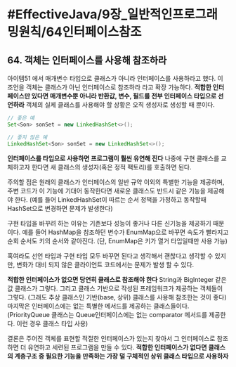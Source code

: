# #EffectiveJava/9장_일반적인프로그래밍원칙/64인터페이스참조


## 64. 객체는 인터페이스를 사용해 참조하라


아이템51 에서 매개변수 타입으로 클래스가 아니라 인터페이스를 사용하라고 했다. 이 조언을 객체는 클래스가 아닌 인터페이스로 참조하라 라고 확장 가능하다. **적합한 인터페이스만 있다면 매개변수뿐 아니라 반환값, 변수, 필드를 전부 인터페이스 타입으로 선언하라** 객체의 실제 클래스를 사용해야 할 상황은 오직 생성자로 생성할 때 뿐이다. 

```java
// 좋은 예
Set<Son> sonSet = new LinkedHashSet<>();

// 좋지 않은 예
LinkedHashSet<Son> sonSet = new LinkedHashSet<>();
```

**인터페이스를 타입으로 사용하면 프로그램이 훨씬 유연해 진다**
나중에 구현 클래스를 교체하고자 한다면 새 클래스의 생성자(혹은 정적 팩토리)를 호출하면 된다. 


주의할 점은 원래의 클래스가 인터페이스의 일반 규약 이외의 특별한 기능을 제공하며, 주변 코드가 이 기능에 기대어 동작한다면 새로운 클래스도 반드시 같은 기능을 제공해야 한다. (예를 들어 LinkedHashSet이 따르는 순서 정책을 가정하고 동작할때 HashSet으로 변경하면 문제가 발생한다)

구현 타입을 바꾸려 하는 이유는 기존보다 성능이 좋거나 다른 신기능을 제공하기 때문이다. 예를 들어 HashMap을 참조하던 변수가 EnumMap으로 바꾸면 속도가 빨라지고 순회 순서도 키의 순서와 같아진다. (단, EnumMap은 키가 열거 타입일때만 사용 가능)

혹여라도 선언 타입과 구현 타입 모두 바꾸면 된다고 생각해서 괜찮다고 생각할 수 있지만, 변화가 대비 되지 않은 클라이언트 코드에서는 문제가 발생 할 수 있다.


**적합한 인터페이스가 없으면 당연히 클래스로 참조해야 한다**
String과 BigInteger 같은 값 클래스가 그렇다.
그리고 클래스 기반으로 작성된 프레임워크가 제공하는 객체들이 그렇다. (그래도 추상 클래스인 기반(base, 상위) 클래스를 사용해 참조한는 것이 좋다)
마지막은 인터페이스에는 없는 특별한 메서드를 제공하는 클래스들이다. (PriorityQueue 클래스는 Queue인터페이스에는 없는 comparator 메서드를 제공한다. 이런 경우 클래스 타입 사용)


결론은 주어진 객체를 표현할 적절한 인터페이스가 있는지 찾아서 그 인터페이스로 참조하면 더 유연하고 세련된 프로그램을 만들 수 있다. **적합한 인터페이스가 없다면 클래스의 계층구조 중 필요한 기능을 만족하는 가장 덜 구체적인 상위 클래스 타입으로 사용하자**


